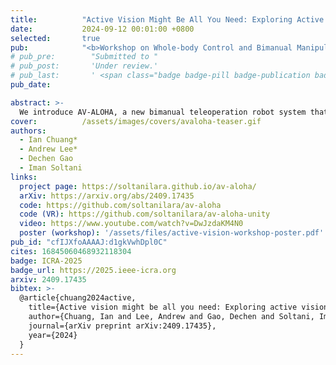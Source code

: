 ```yaml
---
title:          "Active Vision Might Be All You Need: Exploring Active Vision in Bimanual Robotic Manipulation"
date:           2024-09-12 00:01:00 +0800
selected:       true
pub:            "<b>Workshop on Whole-body Control and Bimanual Manipulation @ CoRL 2024 <br>  International Conference on Robotics and Automation (ICRA) 2025</b>"
# pub_pre:        "Submitted to "
# pub_post:       'Under review.'
# pub_last:       ' <span class="badge badge-pill badge-publication badge-success">Spotlight</span>'
pub_date:       

abstract: >-
  We introduce AV-ALOHA, a new bimanual teleoperation robot system that extends the ALOHA 2 robot system with Active Vision. This system provides an immersive teleoperation experience, with bimanual first-person control, enabling the operator to dynamically explore and search the scene and simultaneously interact with the environment. We conduct imitation learning experiments and our results show significant improvements over fixed cameras in tasks with limited visibility.
cover:          /assets/images/covers/avaloha-teaser.gif
authors:
  - Ian Chuang*
  - Andrew Lee*
  - Dechen Gao
  - Iman Soltani
links:
  project page: https://soltanilara.github.io/av-aloha/
  arXiv: https://arxiv.org/abs/2409.17435
  code: https://github.com/soltanilara/av-aloha
  code (VR): https://github.com/soltanilara/av-aloha-unity
  video: https://www.youtube.com/watch?v=DwJzdaKM4N0
  poster (workshop): '/assets/files/active-vision-workshop-poster.pdf'
pub_id: "cfIJXfoAAAAJ:d1gkVwhDpl0C"
cites: 16845060468932118304
badge: ICRA-2025
badge_url: https://2025.ieee-icra.org
arxiv: 2409.17435
bibtex: >-
  @article{chuang2024active,
    title={Active vision might be all you need: Exploring active vision in bimanual robotic manipulation},
    author={Chuang, Ian and Lee, Andrew and Gao, Dechen and Soltani, Iman},
    journal={arXiv preprint arXiv:2409.17435},
    year={2024}
  }
---
```

